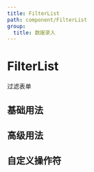 ```yaml
---
title: FilterList
path: component/FilterList
group:
  title: 数据录入
---
```


# FilterList

过滤表单

## 基础用法

<code src="./demo/Basic.tsx"></code>

## 高级用法

<code src="./demo/Advanced.tsx"></code>

## 自定义操作符

<code src="./demo/CustomOperators.tsx"></code>
